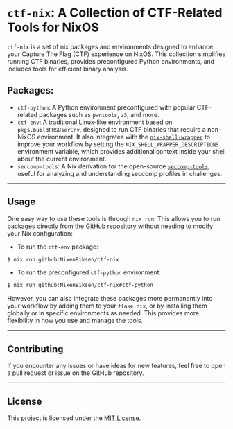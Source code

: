 # `ctf-nix`: A Collection of CTF-Related Tools for NixOS

`ctf-nix` is a set of nix packages and environments designed to enhance your Capture The Flag (CTF) experience on NixOS. This collection simplifies running CTF binaries, provides preconfigured Python environments, and includes tools for efficient binary analysis.

## Packages:

- `ctf-python`: A Python environment preconfigured with popular CTF-related packages such as `pwntools`, `z3`, and more.
- `ctf-env`: A traditional Linux-like environment based on `pkgs.buildFHSUserEnv`, designed to run CTF binaries that require a non-NixOS environment. It also integrates with the [`nix-shell-wrapper`](https://github.com/NixenBiksen/nix-shell-wrapper) to improve your workflow by setting the `NIX_SHELL_WRAPPER_DESCRIPTIONS` environment variable, which provides additional context inside your shell about the current environment.
- `seccomp-tools`: A Nix derivation for the open-source [`seccomp-tools`](https://github.com/david942j/seccomp-tools), useful for analyzing and understanding seccomp profiles in challenges.

---

## Usage

One easy way to use these tools is through `nix run`. This allows you to run packages directly from the GitHub repository without needing to modify your Nix configuration:

- To run the `ctf-env` package:

```bash
$ nix run github:NixenBiksen/ctf-nix
```

- To run the preconfigured `ctf-python` environment:

```bash
$ nix run github:NixenBiksen/ctf-nix#ctf-python
```

However, you can also integrate these packages more permanently into your workflow by adding them to your `flake.nix`, or by installing them globally or in specific environments as needed. This provides more flexibility in how you use and manage the tools.

---

## Contributing

If you encounter any issues or have ideas for new features, feel free to open a pull request or issue on the GitHub repository.

---

## License

This project is licensed under the [MIT License](./LICENSE).
